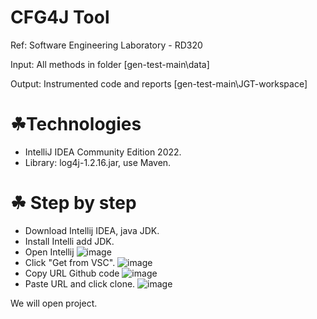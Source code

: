 # CFG4J Tool

Ref: Software Engineering Laboratory - RD320

Input: All methods in folder [gen-test-main\data]

Output: Instrumented code and reports [gen-test-main\JGT-workspace]

# ☘Technologies
- IntelliJ IDEA Community Edition 2022.
- Library: log4j-1.2.16.jar, use Maven.

# ☘ Step by step
- Download Intellij IDEA, java JDK.
- Install Intelli add JDK.
- Open Intellij
 ![image](https://user-images.githubusercontent.com/100174761/216803512-8bc40cae-e368-46d9-8978-cbc3ded72196.png)
- Click "Get from VSC".
 ![image](https://user-images.githubusercontent.com/100174761/216803553-aa04f5aa-af37-461f-866b-6eb1ce0a7942.png)
- Copy URL Github code
 ![image](https://user-images.githubusercontent.com/100174761/216803632-910515ee-1129-496a-9c27-231d881d2b3a.png)
- Paste URL and click clone.
 ![image](https://user-images.githubusercontent.com/100174761/216803656-33471e5f-2ffd-420f-ad9b-562f446fb856.png)

We will open project.
 

